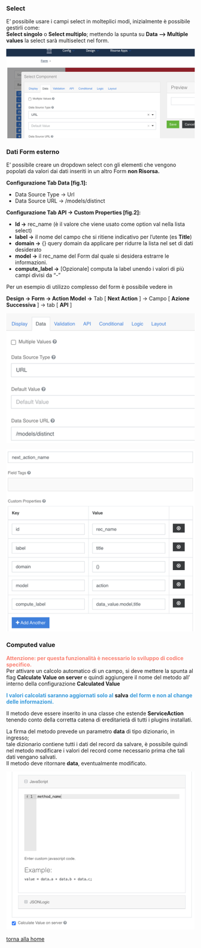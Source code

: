 ### Select
E’ possibile usare i campi select in molteplici modi, inizialmente è possibile gestirli come:  
**Select singolo**  o **Select multiplo**; mettendo la spunta su **Data --> Multiple values** la select sarà multiselect nel form.  

![select](../../../img/componenti/base/select_img1.png "select")

### Dati Form esterno
E’ possibile creare un dropdown select con gli elementi che vengono popolati da valori dai dati inseriti in un altro Form **non Risorsa.**

**Configurazione Tab Data [fig.1]:**  
- Data Source Type → Url
- Data Source URL → /models/distinct

**Configurazione Tab API → Custom Properties [fig.2]:**

- **Id →** rec_name (è il valore che viene usato come option val nella lista select)   
- **label →** il nome del campo che si ritiene indicativo per l’utente (es **Title**)  
- **domain →**  {} query domain da applicare per ridurre la lista nel set di dati desiderato  
- **model →** il rec_name del Form dal quale si desidera estrarre le informazioni.  
- **compute_label →** [Opzionale] computa la label unendo i valori di più campi divisi da “-”

Per un esempio di utilizzo complesso del form è possibile vedere in

**Design → Form → Action Model →** Tab [ **Next Action** ] → Campo [ **Azione Successiva** ] →
tab [ **API** ]

![select](../../../img/componenti/base/select_img2.png "select")

![select](../../../img/componenti/base/select_img3.png "select")

### Computed value
<font color="#FA8072">**Attenzione: per questa funzionalità è  necessario lo sviluppo di codice specifico.** </font>   
Per attivare un calcolo automatico di un campo, si deve mettere la spunta al flag 
**Calculate Value on server** e quindi aggiungere il nome del metodo all’ interno della configurazione **Calculated Value**  

<font color="#3498db">**I valori calcolati saranno aggiornati solo al** </font>**salva** <font color="#3498db">**del form e non al change delle informazioni.**</font>

Il metodo deve essere inserito in una classe che estende **ServiceAction** tenendo conto della corretta catena di ereditarietà di tutti i plugins installati.

La firma del metodo prevede un parametro **data** di tipo dizionario, in ingresso;  
tale dizionario contiene tutti i dati del record da salvare, è possibile quindi nel metodo modificare i valori del record come necessario prima che tali dati vengano salvati.  
Il metodo deve ritornare **data**,  eventualmente modificato.  

![select](../../../img/componenti/base/select_img4.png "select")

[torna alla home](../../index.md)
